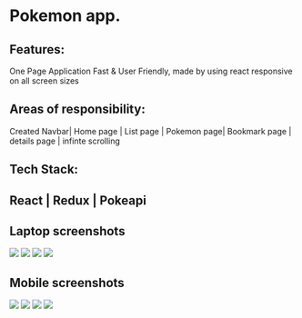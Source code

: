 
<div>
<h1>Pokemon app.</h1>

<h2>Features:</h2>
One Page Application Fast & User Friendly,
 made by using react responsive on all screen sizes


<h2>Areas of responsibility:</h2>
 Created Navbar| Home page | List page | Pokemon page| Bookmark page | details page | infinte scrolling

<h2>Tech Stack:<h2/>
<p>React | Redux | Pokeapi<p/>
</div>
<div>
<h2>Laptop screenshots</h2>
<img src="https://iili.io/H6S1dXe.jpg"/>
<img src="https://iili.io/H6S1nkB.jpg"/>
<img src="https://iili.io/H6S1lpI.jpg"/>
<img src="https://iili.io/H6S1wYl.jpg"/>
</div>
<div>
<h2>Mobile screenshots</h2>
<img src="https://iili.io/H6SEWt1.jpg"/>
<img src="https://iili.io/H6SE89p.jpg"/>
<img src="https://iili.io/H6SGRJR.jpg"/>
<img src="https://iili.io/H6SGlWX.jpg"/>
</div>